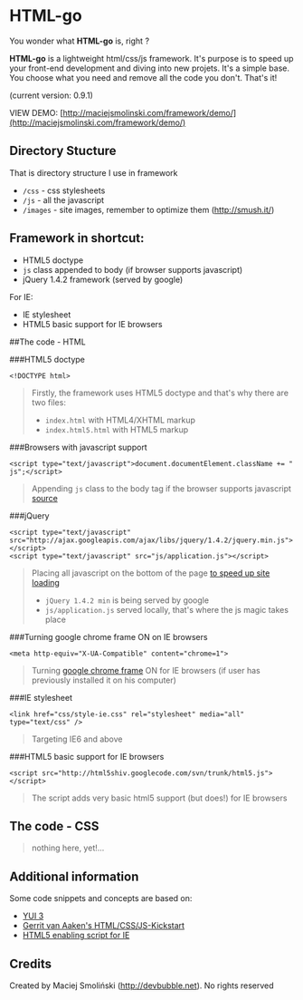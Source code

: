 # HTML-go

You wonder what **HTML-go** is, right ?
  
  
**HTML-go** is a lightweight html/css/js framework.
It's purpose is to speed up your front-end development and diving into new projets. 
It's a simple base. You choose what you need and remove all the code you don't. That's it!

(current version: 0.9.1)

VIEW DEMO: [http://maciejsmolinski.com/framework/demo/](http://maciejsmolinski.com/framework/demo/)

## Directory Stucture

That is directory structure I use in framework

* `/css` - css stylesheets
* `/js` - all the javascript
* `/images` - site images, remember to optimize them (<http://smush.it/>)

## Framework in shortcut:

* HTML5 doctype
* `js` class appended to body (if browser supports javascript)
* jQuery 1.4.2 framework (served by google)

For IE:

* IE stylesheet
* HTML5 basic support for IE browsers


##The code - HTML


###HTML5 doctype

	<!DOCTYPE html>

> Firstly, the framework uses HTML5 doctype and that's why there are two files:
>
> * `index.html` with HTML4/XHTML markup
> * `index.html5.html` with HTML5 markup


###Browsers with javascript support

	<script type="text/javascript">document.documentElement.className += " js";</script>

> Appending `js` class to the body tag if the browser supports javascript [source](http://www.webkrauts.de/2008/12/14/sehr-sehr-schnelle-seiten-website-performance-best-practice-teil-2/)


###jQuery

	<script type="text/javascript" src="http://ajax.googleapis.com/ajax/libs/jquery/1.4.2/jquery.min.js"></script>
	<script type="text/javascript" src="js/application.js"></script>

> Placing all javascript on the bottom of the page [to speed up site loading](http://developer.yahoo.com/performance/rules.html#js_bottom )
> 
> * `jQuery 1.4.2 min` is being served by google
> * `js/application.js` served locally, that's where the js magic takes place


###Turning google chrome frame ON on IE browsers

	<meta http-equiv="X-UA-Compatible" content="chrome=1">

> Turning [google chrome frame](http://code.google.com/intl/pl-PL/chrome/chromeframe/) ON for IE browsers (if user has previously installed it on his computer)


###IE stylesheet

	<link href="css/style-ie.css" rel="stylesheet" media="all" type="text/css" />

> Targeting IE6 and above


###HTML5 basic support for IE browsers

	<script src="http://html5shiv.googlecode.com/svn/trunk/html5.js"></script>

> The script adds very basic html5 support (but does!) for IE browsers


## The code - CSS

> nothing here, yet!...

## Additional information

Some code snippets and concepts are based on:

* [YUI 3](http://developer.yahoo.com/yui/3/)
* [Gerrit van Aaken's HTML/CSS/JS-Kickstart](http://praegnanz.de/weblog/htmlcssjs-kickstart)
* [HTML5 enabling script for IE](http://remysharp.com/2009/01/07/html5-enabling-script/)


## Credits

Created by Maciej Smoliński (<http://devbubble.net>). No rights reserved